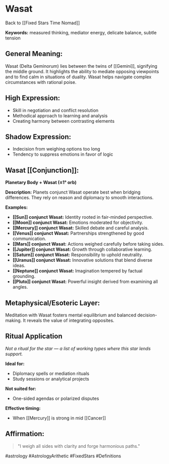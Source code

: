 # Wasat

Back to [[Fixed Stars Time Nomad]]

**Keywords:** measured thinking, mediator energy, delicate balance, subtle tension

## General Meaning:
Wasat (Delta Geminorum) lies between the twins of [[Gemini]], signifying the middle ground. It highlights the ability to mediate opposing viewpoints and to find calm in situations of duality. Wasat helps navigate complex circumstances with rational poise.

## High Expression:
- Skill in negotiation and conflict resolution
- Methodical approach to learning and analysis
- Creating harmony between contrasting elements

## Shadow Expression:
- Indecision from weighing options too long
- Tendency to suppress emotions in favor of logic

## Wasat [[Conjunction]]:

**Planetary Body + Wasat (≤1° orb)**

**Description:**
Planets conjunct Wasat operate best when bridging differences. They rely on reason and diplomacy to smooth interactions.

**Examples:**
- **[[Sun]] conjunct Wasat:** Identity rooted in fair-minded perspective.
- **[[Moon]] conjunct Wasat:** Emotions moderated for objectivity.
- **[[Mercury]] conjunct Wasat:** Skilled debate and careful analysis.
- **[[Venus]] conjunct Wasat:** Partnerships strengthened by good communication.
- **[[Mars]] conjunct Wasat:** Actions weighed carefully before taking sides.
- **[[Jupiter]] conjunct Wasat:** Growth through collaborative learning.
- **[[Saturn]] conjunct Wasat:** Responsibility to uphold neutrality.
- **[[Uranus]] conjunct Wasat:** Innovative solutions that blend diverse ideas.
- **[[Neptune]] conjunct Wasat:** Imagination tempered by factual grounding.
- **[[Pluto]] conjunct Wasat:** Powerful insight derived from examining all angles.

## Metaphysical/Esoteric Layer:
Meditation with Wasat fosters mental equilibrium and balanced decision-making. It reveals the value of integrating opposites.

## Ritual Application
*Not a ritual for the star — a list of working types where this star lends support.*

**Ideal for:**
- Diplomacy spells or mediation rituals
- Study sessions or analytical projects

**Not suited for:**
- One-sided agendas or polarized disputes

**Effective timing:**
- When [[Mercury]] is strong in mid [[Cancer]]

## Affirmation:

> "I weigh all sides with clarity and forge harmonious paths."

#astrology #AstrologyArithetic #FixedStars #Definitions
